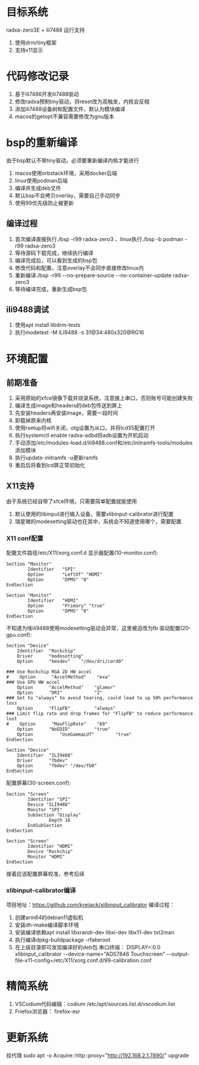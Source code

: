 # 目标系统
radxa-zero3E + ili7488 运行支持
1. 使用drm/tiny框架
2. 支持x11显示

# 代码修改记录
1. 基于ili7486开发ili7488驱动
2. 修改radxa预制tiny驱动，将reset改为高触发，内核会反相
3. 添加ili7488设备树和配置文件，默认为模块编译
4. macos的getopt不兼容需要修改为gnu版本

# bsp的重新编译
由于bsp默认不带tiny驱动，必须要重新编译内核才能进行
1. macos使用orbstack环境，采用docker后端
2. linux使用podman后端
3. 编译并生成deb文件
4. 默认bsp不会拷贝overlay，需要自己手动同步
5. 使用99优先级防止被更新

## 编译过程
1. 首次编译直接执行./bsp -r99 radxa-zero3 、linux执行./bsp -b podman -r99 radxa-zero3
2. 等待源码下载完成，继续执行编译
3. 编译完成后，可以看到生成的bsp包
4. 修改代码和配置，注意overlay不会同步直接修改linux内
5. 重新编译./bsp -r99  --no-prepare-source  --no-container-update radxa-zero3
6. 等待编译完成，重新生成bsp包

## ili9488调试
1. 使用apt install libdrm-tests
2. 执行modetest -M ILI9488 -s 31@34:480x320@RG16

# 环境配置
## 前期准备
1. 采用原始的xfce镜像下载并烧录系统，注意接上串口，否则账号可能创建失败
2. 编译生成image和headers的deb包传送到屏上
3. 先安装headers再安装image，需要一段时间
4. 卸载掉原来内核
5. 使用rsetup将wifi关闭，otg设置为从口，并将lcd35配置打开
6. 执行systemctl enable radxa-adbd将adb设置为开机启动
7. 手动添加/etc/modules-load.d/ili9488.conf和/etc/initramfs-tools/modules添加模块
8. 执行update-initramfs -u更新ramfs
9. 重启后将看到lcd屏正常初始化

## X11支持
由于系统已经自带了xfce环境，只需要简单配置就能使用
1. 默认使用的libinput进行输入设备，需要xlibinput-calibrator进行配置
2. 瑞星微的modesetting驱动也在其中，系统会不知道使用哪个，需要配置

### X11 conf配置
配置文件路径/etc/X11/xorg.conf.d
显示器配置(10-monitor.conf):
```
Section "Monitor"
        Identifier   "SPI"
        Option       "LeftOf" "HDMI"
		Option       "DPMS" "0"  
EndSection

Section "Monitor"
        Identifier   "HDMI"
        Option       "Primary" "true"
		Option       "DPMS" "0"  
EndSection
```
不知道为啥ili9488使用modesetting驱动会异常，这里被迫改为fb
驱动配置(20-gpu.conf):
```
Section "Device"
    Identifier  "Rockchip"
    Driver      "modesetting"
    Option      "kmsdev"    "/dev/dri/card0"

### Use Rockchip RGA 2D HW accel
#    Option      "AccelMethod"    "exa"
### Use GPU HW accel
    Option      "AccelMethod"    "glamor"
    Option      "DRI"            "2"
### Set to "always" to avoid tearing, could lead to up 50% performance loss
    Option      "FlipFB"         "always"
### Limit flip rate and drop frames for "FlipFB" to reduce performance lost
#    Option      "MaxFlipRate"    "60"
    Option      "NoEDID"         "true"
    Option          "UseGammaLUT"        "true"
EndSection

Section "Device"
    Identifier  "ILI9488"
    Driver      "fbdev"
    Option      "fbdev" "/dev/fb0"
EndSection
```
配置屏幕(30-screen.conf):
```
Section "Screen"
        Identifier "SPI"
        Device "ILI9488"
        Monitor "SPI"
        SubSection "Display"
                Depth 16
        EndSubSection
EndSection

Section "Screen"
        Identifier "HDMI"
        Device "Rockchip"
        Monitor "HDMI"
EndSection
```
接着应该配置屏幕校准，参考后续

### xlibinput-calibrator编译
项目地址：https://github.com/kreijack/xlibinput_calibrator
编译过程：
1. 创建arm64的debian11虚拟机
2. 安装dh-make编译脚本环境
3. 安装编译依赖apt install libxrandr-dev libxi-dev libx11-dev txt2man
4. 执行编译dpkg-buildpackage -rfakeroot
5. 在上级目录即可发现编译好的deb包
串口终端：
DISPLAY=:0.0 xlibinput_calibrator --device-name="ADS7846 Touchscreen" --output-file-x11-config=/etc/X11/xorg.conf.d/99-calibration.conf

# 精简系统
1. VSCodium代码编辑：codium /etc/apt/sources.list.d/vscodium.list
2. Friefox浏览器： firefox-esr

# 更新系统
挂代理
sudo apt -o Acquire::http::proxy="http://192.168.2.1:7890/" upgrade
